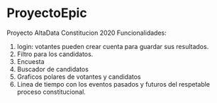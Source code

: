 # ProyectoEpic
Proyecto AltaData Constitucion 2020
Funcionalidades:
1) login: votantes pueden crear cuenta para guardar sus resultados.
2) Filtro para los candidatos.
3) Encuesta
4) Buscador de candidatos
5) Graficos polares de votantes y candidatos
6) Linea de tiempo con los eventos pasados y futuros del respetable proceso constitucional.
